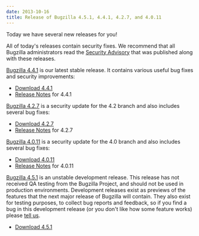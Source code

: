 ```yaml
---
date: 2013-10-16
title: Release of Bugzilla 4.5.1, 4.4.1, 4.2.7, and 4.0.11
---
```


Today we have several new releases for you!

All of today's releases contain security fixes. We recommend that all Bugzilla administrators read the [Security Advisory](../security/4.0.10/) that was published along with these releases.

[Bugzilla 4.4.1](../releases/4.4.1/) is our latest stable release. It contains various useful bug fixes and security improvements:

*   [Download 4.4.1](../download/#v44)
*   [Release Notes](../releases/4.4.1/release-notes.html) for 4.4.1

[Bugzilla 4.2.7](../releases/4.2.7/) is a security update for the 4.2 branch and also includes several bug fixes:

*   [Download 4.2.7](../download/#v42)
*   [Release Notes](../releases/4.2.7/release-notes.html) for 4.2.7

[Bugzilla 4.0.11](../releases/4.0.11/) is a security update for the 4.0 branch and also includes several bug fixes:

*   [Download 4.0.11](../download/#v40)
*   [Release Notes](../releases/4.0.11/release-notes.html) for 4.0.11

[Bugzilla 4.5.1](../releases/5.0/) is an unstable development release. This release has not received QA testing from the Bugzilla Project, and should not be used in production environments. Development releases exist as previews of the features that the next major release of Bugzilla will contain. They also exist for testing purposes, to collect bug reports and feedback, so if you find a bug in this development release (or you don't like how some feature works) please [tell us](../developers/reporting_bugs.html).

*   [Download 4.5.1](../download/#v50)

